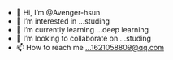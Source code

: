 - 👋 Hi, I’m @Avenger-hsun
- 👀 I’m interested in ...studing
- 🌱 I’m currently learning ...deep learning
- 💞️ I’m looking to collaborate on ...studing
- 📫 How to reach me ...1621058809@qq.com

<!---
Avenger-hsun/Avenger-hsun is a ✨ special ✨ repository because its `README.md` (this file) appears on your GitHub profile.
You can click the Preview link to take a look at your changes.
--->
